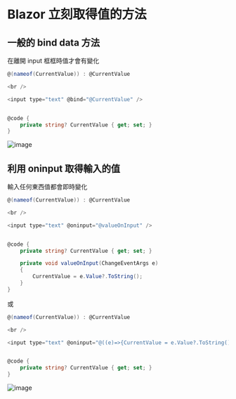 ﻿# Blazor 立刻取得值的方法

## 一般的 bind data 方法

在離開 input 框框時值才會有變化

```csharp
@(nameof(CurrentValue)) : @CurrentValue

<br />

<input type="text" @bind="@CurrentValue" />


@code {
    private string? CurrentValue { get; set; }
}
```

![image](https://user-images.githubusercontent.com/37999690/193398149-6586edbb-a0ac-4a92-b7f8-d7e75e95ba2d.png)

## 利用 oninput 取得輸入的值

輸入任何東西值都會即時變化

```csharp
@(nameof(CurrentValue)) : @CurrentValue

<br />

<input type="text" @oninput="@valueOnInput" />


@code {
    private string? CurrentValue { get; set; }

    private void valueOnInput(ChangeEventArgs e)
    {
        CurrentValue = e.Value?.ToString();
    }
}
```

或

```csharp
@(nameof(CurrentValue)) : @CurrentValue

<br />

<input type="text" @oninput="@((e)=>{CurrentValue = e.Value?.ToString();})" />


@code {
    private string? CurrentValue { get; set; }
}
```

![image](https://user-images.githubusercontent.com/37999690/193398641-acb896fb-7995-4716-aa7f-d3e7e58a66ad.png)
